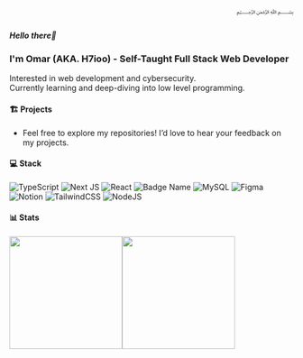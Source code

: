 <div dir="rtl">﷽</div>

##### Hello there👋 
### I'm Omar (AKA. H7ioo) - Self-Taught Full Stack Web Developer
Interested in web development and cybersecurity.<br/>
Currently learning and deep-diving into low level programming.<br/>

#### 🏗️ Projects
  - Feel free to explore my repositories! I’d love to hear your feedback on my projects.

<!--
#### 🌐 Socials
[![Instagram](https://img.shields.io/badge/Instagram-%23E4405F.svg?logo=Instagram&logoColor=white)](https://instagram.com/omar_7ioo) [![LinkedIn](https://img.shields.io/badge/LinkedIn-%230077B5.svg?logo=linkedin&logoColor=white)](https://linkedin.com/in/omar-7ioo) [![X](https://img.shields.io/badge/X-black.svg?logo=X&logoColor=white)](https://x.com/omar_7ioo)
-->

#### 💻 Stack
![TypeScript](https://img.shields.io/badge/typescript-%23007ACC.svg?style=flat&logo=typescript&logoColor=white) ![Next JS](https://img.shields.io/badge/Next-black?style=flat&logo=next.js&logoColor=white) ![React](https://img.shields.io/badge/react-%2320232a.svg?style=flat&logo=react&logoColor=%2361DAFB) ![Badge Name](https://img.shields.io/badge/tRPC-%232596BE.svg?style=flat&logo=tRPC&logoColor=white) ![MySQL](https://img.shields.io/badge/mysql-4479A1.svg?style=flat&logo=mysql&logoColor=white) ![Figma](https://img.shields.io/badge/figma-%23F24E1E.svg?style=flat&logo=figma&logoColor=white) ![Notion](https://img.shields.io/badge/Notion-%23000000.svg?style=flat&logo=notion&logoColor=white) ![TailwindCSS](https://img.shields.io/badge/tailwindcss-%2338B2AC.svg?style=flat&logo=tailwind-css&logoColor=white) ![NodeJS](https://img.shields.io/badge/node.js-6DA55F?style=flat&logo=node.js&logoColor=white)

#### 📊 Stats
<!-- 
![](https://github-readme-stats-3aef.vercel.app/api?username=H7ioo&theme=radical&hide_border=false&include_all_commits=false&count_private=true)<br/>
![](https://github-readme-streak-stats.herokuapp.com/?user=H7ioo&theme=radical&hide_border=false)<br/>
![](https://github-readme-stats-3aef.vercel.app/api/top-langs/?username=H7ioo&theme=radical&hide_border=false&include_all_commits=false&count_private=true&layout=compact)<br/>
-->
<div style="display: flex; flex-direction: row; ">
 <img height=200 class="img" src="https://github-readme-stats-3aef.vercel.app/api?username=H7ioo&theme=radical&hide_border=false&include_all_commits=false&count_private=true&hide=stars&&show_icons=true" />
<!--  <img class="img" src="https://github-readme-streak-stats.herokuapp.com/?user=H7ioo&theme=radical&hide_border=false" /> -->
 <img height=200 class="img" src="https://github-readme-stats-3aef.vercel.app/api/top-langs/?username=H7ioo&theme=radical&hide_border=false&include_all_commits=false&count_private=true&layout=compact&" />
</div>

<!-- Proudly created with GPRM ( https://gprm.itsvg.in ) -->
